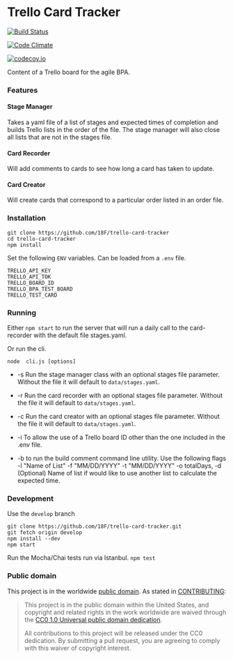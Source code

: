# Trello Card Tracker

[![Build Status](https://travis-ci.org/18F/trello-card-tracker.svg?branch=master)](https://travis-ci.org/18F/trello-card-tracker)

[![Code Climate](https://codeclimate.com/github/18F/trello-card-tracker/badges/gpa.svg)](https://codeclimate.com/github/18F/trello-card-tracker)

[![codecov.io](https://codecov.io/github/18F/trello-card-tracker/coverage.svg?branch=master)](https://codecov.io/github/18F/trello-card-tracker?branch=master)

Content of a Trello board for the agile BPA.

### Features
#### Stage Manager
Takes a yaml file of a list of stages and expected times of completion and builds Trello lists in the order of the file.
The stage manager will also close all lists that are not in the stages file.

#### Card Recorder
Will add comments to cards to see how long a card has taken to update.

#### Card Creator
Will create cards that correspond to a particular order listed in an order file.

### Installation

```
git clone https://github.com/18F/trello-card-tracker
cd trello-card-tracker
npm install
```

Set the following `ENV` variables. Can be loaded from a `.env` file.
```
TRELLO_API_KEY
TRELLO_API_TOK
TRELLO_BOARD_ID
TRELLO_BPA_TEST_BOARD
TRELLO_TEST_CARD
```

### Running

Either `npm start` to run the server that will run a daily call to the card-recorder with the default file stages.yaml.

Or run the cli.

`node  cli.js [options]`

- -s   Run the stage manager class with an optional stages file parameter. Without the file it will default to `data/stages.yaml`.
- -r   Run the card recorder with an optional stages file parameter. Without the file it will default to `data/stages.yaml`.   
- -c   Run the card creator with an optional stages file parameter. Without the file it will default to `data/stages.yaml`.

- -i To allow the use of a Trello board ID other than the one included in the .env file.

- -b to run the build comment command line utility. Use the following flags -l "Name of List" -f "MM/DD/YYYY" -t "MM/DD/YYYY" -o totalDays, -d (Optional) Name of list if would like to use another list to calculate the expected time.

### Development
Use the `develop` branch

```
git clone https://github.com/18F/trello-card-tracker.git
git fetch origin develop
npm install --dev
npm start

```

Run the Mocha/Chai tests run via Istanbul.
`npm test`

### Public domain

This project is in the worldwide [public domain](LICENSE.md). As stated in [CONTRIBUTING](CONTRIBUTING.md):

> This project is in the public domain within the United States, and copyright and related rights in the work worldwide are waived through the [CC0 1.0 Universal public domain dedication](https://creativecommons.org/publicdomain/zero/1.0/).
>
> All contributions to this project will be released under the CC0 dedication. By submitting a pull request, you are agreeing to comply with this waiver of copyright interest.
